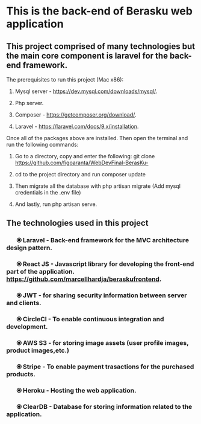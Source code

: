 # This is the back-end of Berasku web application

## This project comprised of many technologies but the main core component is laravel for the back-end framework.

The prerequisites to run this project (Mac x86):
1. Mysql server - https://dev.mysql.com/downloads/mysql/.

2. Php server.

3. Composer - https://getcomposer.org/download/.

4. Laravel - https://laravel.com/docs/9.x/installation.

Once all of the packages above are installed. Then open the terminal and run the following commands:

1. Go to a directory, copy and enter the following: git clone https://github.com/figoaranta/WebDevFinal-BerasKu-

2. cd to the project directory and run composer update

3. Then migrate all the database with php artisan migrate (Add mysql credentials in the .env file)

4. And lastly, run php artisan serve.

## The technologies used in this project

### &nbsp;&nbsp;&nbsp;&nbsp;&nbsp;&nbsp; ⦿ Laravel - Back-end framework for the MVC architecture design pattern.

### &nbsp;&nbsp;&nbsp;&nbsp;&nbsp;&nbsp; ⦿ React JS - Javascript library for developing the front-end part of the application. https://github.com/marcellhardja/beraskufrontend.

### &nbsp;&nbsp;&nbsp;&nbsp;&nbsp;&nbsp; ⦿ JWT - for sharing security information between server and clients. 

### &nbsp;&nbsp;&nbsp;&nbsp;&nbsp;&nbsp; ⦿ CircleCI - To enable continuous integration and development.

### &nbsp;&nbsp;&nbsp;&nbsp;&nbsp;&nbsp; ⦿ AWS S3 - for storing image assets (user profile images, product images,etc.)

### &nbsp;&nbsp;&nbsp;&nbsp;&nbsp;&nbsp; ⦿ Stripe - To enable payment trasactions for the purchased products.

### &nbsp;&nbsp;&nbsp;&nbsp;&nbsp;&nbsp; ⦿ Heroku - Hosting the web application.

### &nbsp;&nbsp;&nbsp;&nbsp;&nbsp;&nbsp; ⦿ ClearDB - Database for storing information related to the application.

